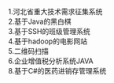 1.河北省重大技术需求征集系统<br>
2.基于Java的黑白棋<br>
3.基于SSH的班级管理系统<br>
4.基于hadoop的电影网站<br>
5.二维码扫描<br>
6.企业增值税分析系统JAVA<br>
8.基于C#的医药进销存管理系统<br>
